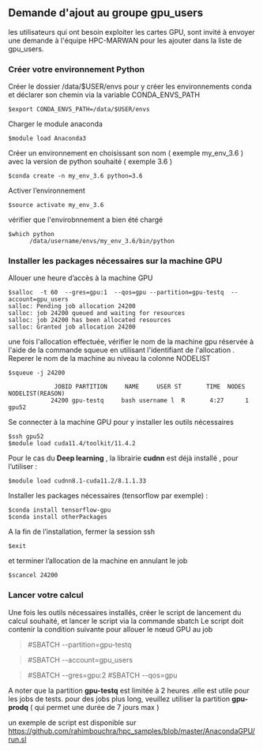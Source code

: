 ## Demande d'ajout au groupe gpu_users
les utilisateurs qui ont besoin exploiter les cartes GPU, sont invité à envoyer une demande à l'équipe HPC-MARWAN pour les ajouter dans la liste de gpu_users.

### Créer votre  environnement Python 
Créer le dossier /data/$USER/envs pour y créer les environnements conda et déclarer son chemin via la variable CONDA_ENVS_PATH
```
$export CONDA_ENVS_PATH=/data/$USER/envs
```
Charger le module  anaconda
```
$module load Anaconda3
```
Créer un environnement en choisissant son nom ( exemple  my_env_3.6  ) avec la version de python souhaité ( exemple 3.6 )  
```
$conda create -n my_env_3.6 python=3.6
```
Activer l’environnement 
```
$source activate my_env_3.6
```
vérifier que l'envirobnnement  a bien été chargé  
```
$which python
      /data/username/envs/my_env_3.6/bin/python
```
### Installer les packages nécessaires sur la machine GPU
Allouer une heure d’accès à la machine GPU 
```
$salloc  -t 60  --gres=gpu:1  --qos=gpu --partition=gpu-testq  --account=gpu_users  
salloc: Pending job allocation 24200
salloc: job 24200 queued and waiting for resources
salloc: job 24200 has been allocated resources
salloc: Granted job allocation 24200

```
une fois l'allocation effectuée, vérifier le nom de la machine gpu réservée à l'aide de la commande squeue en utilisant l'identifiant de l'allocation . Reperer le nom de la machine au niveau la colonne NODELIST 

```
$squeue -j 24200

             JOBID PARTITION     NAME     USER ST       TIME  NODES NODELIST(REASON)
            24200 gpu-testq     bash username l  R       4:27      1 gpu52
```
Se connecter à la machine GPU pour y installer les outils nécessaires 

```
$ssh gpu52
$module load cuda11.4/toolkit/11.4.2
```
 Pour le cas du **Deep learning** , la librairie **cudnn** est déjà installé , pour l’utiliser :
```
$module load cudnn8.1-cuda11.2/8.1.1.33
```
 Installer les packages nécessaires (tensorflow par exemple) :
```
$conda install tensorflow-gpu
$conda install otherPackages
```
A la fin de l’installation, fermer la session ssh 
```              
$exit
```
et terminer l’allocation de la machine en annulant le job 
```
$scancel 24200
```
### Lancer votre calcul 
Une fois les outils nécessaires installés, créer le script de lancement du calcul souhaité, et lancer le script via la commande sbatch 
Le script doit contenir la condition suivante pour allouer le nœud GPU au job 
  >   #SBATCH --partition=gpu-testq
  
  >   #SBATCH --account=gpu_users
  
  >   #SBATCH --gres=gpu:2
  >   #SBATCH --qos=gpu
  

A noter que la partition **gpu-testq** est limitée à 2 heures .elle est utile pour les jobs de tests.
pour des jobs plus long, veuillez utiliser la partition **gpu-prodq** ( qui permet une durée de 7 jours max ) 

un exemple de script est disponible sur https://github.com/rahimbouchra/hpc_samples/blob/master/AnacondaGPU/run.sl
